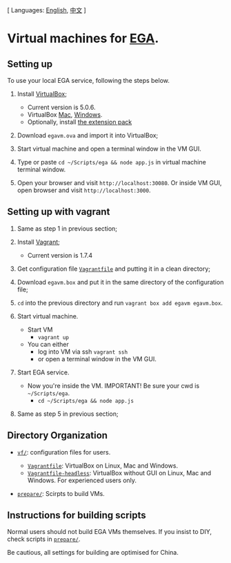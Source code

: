 [ Languages: [English](README.md), [中文](README-zh.md) ]

# Virtual machines for [EGA](http://ega.nju.edu.cn).

## Setting up

To use your local EGA service, following the steps below.

1. Install [VirtualBox](https://www.virtualbox.org/wiki/Downloads);
    + Current version is 5.0.6.
    + VirtualBox [Mac](http://download.virtualbox.org/virtualbox/5.0.6/VirtualBox-5.0.6-103037-OSX.dmg), [Windows](http://download.virtualbox.org/virtualbox/5.0.6/VirtualBox-5.0.6-103037-Win.exe).
    + Optionally, install [the extension pack](http://download.virtualbox.org/virtualbox/5.0.6/Oracle_VM_VirtualBox_Extension_Pack-5.0.6-103037.vbox-extpack)

2. Download `egavm.ova` and import it into VirtualBox;

3. Start virtual machine and open a terminal window in the VM GUI.
   
4. Type or paste `cd ~/Scripts/ega && node app.js` in virtual machine terminal window.

5. Open your browser and visit `http://localhost:30080`. Or inside VM GUI, open browser and visit `http://localhost:3000`.

## Setting up with vagrant

1. Same as step 1 in previous section;

2. Install [Vagrant](https://www.vagrantup.com/downloads.html);
    + Current version is 1.7.4

3. Get configuration file [`Vagrantfile`](vf/Vagrantfile) and putting it in a clean directory;

4. Download `egavm.box` and put it in the same directory of the configuration file;

5. `cd` into the previous directory and run `vagrant box add egavm egavm.box`.

6. Start virtual machine.
    + Start VM
        - `vagrant up`
    + You can either
        - log into VM via ssh `vagrant ssh`
        - or open a terminal window in the VM GUI.
        
7. Start EGA service.
    + Now you're inside the VM. IMPORTANT! Be sure your cwd is `~/Scripts/ega`.
        - `cd ~/Scripts/ega && node app.js`

8. Same as step 5 in previous section;

## Directory Organization

* [`vf/`](vf/): configuration files for users.
    + [`Vagrantfile`](vf/Vagrantfile): VirtualBox on Linux, Mac and Windows.
    + [`Vagrantfile-headless`](vf/Vagrantfile-headless): VirtualBox without GUI on Linux, Mac and Windows. For experienced users only.

* [`prepare/`](prepare/): Scirpts to build VMs.

## Instructions for building scripts

Normal users should not build EGA VMs themselves. If you insist to DIY, check scripts in [`prepare/`](prepare/).

Be cautious, all settings for building are optimised for China.

